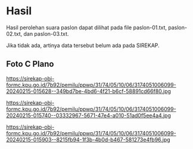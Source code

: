 # Hasil

Hasil perolehan suara paslon dapat dilihat pada file paslon-01.txt, paslon-02.txt, dan paslon-03.txt.

Jika tidak ada, artinya data tersebut belum ada pada SIREKAP.

## Foto C Plano

https://sirekap-obj-formc.kpu.go.id/7b92/pemilu/ppwp/31/74/05/10/06/3174051006099-20240215-015628--349bd7be-4bd6-4f21-b6cf-58891cd66f80.jpg

https://sirekap-obj-formc.kpu.go.id/7b92/pemilu/ppwp/31/74/05/10/06/3174051006099-20240215-015740--03332967-5671-47e4-a010-51ad0f5ee4a4.jpg

https://sirekap-obj-formc.kpu.go.id/7b92/pemilu/ppwp/31/74/05/10/06/3174051006099-20240215-015903--8215fb94-1f3b-4b0d-b467-581273e4fb96.jpg

